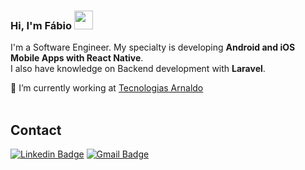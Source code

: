 ### Hi, I'm Fábio <img src="https://media.giphy.com/media/hvRJCLFzcasrR4ia7z/giphy.gif" width="30" >

I'm a Software Engineer. My specialty is developing **Android and iOS Mobile Apps with React Native**. <br>
I also have knowledge on Backend development with **Laravel**.

 🔭 I’m currently working at [Tecnologias Arnaldo](https://tecnologiasarnaldo.com/)
 <br><br>

## Contact

[![Linkedin Badge](https://img.shields.io/badge/-Linkedin-blue?style=flat-square&logo=Linkedin&logoColor=white&link=https://www.linkedin.com/in/orodrigogo/)](https://www.linkedin.com/in/f%C3%A1bio-nicolau-97bab92b3/) 
[![Gmail Badge](https://img.shields.io/badge/-misterjs24700@gmail.com-c14438?style=flat-square&logo=Gmail&logoColor=white&link=mailto:misterjs247000@gmail.com)](mailto:misterjs247000@gmail.com)

<!--
**JsExpertCoder/jsExpertCoder** is a ✨ _special_ ✨ repository because its `README.md` (this file) appears on your GitHub profile.

Here are some ideas to get you started:

- 🌱 I’m currently learning ...
- 👯 I’m looking to collaborate on ...
- 🤔 I’m looking for help with ...
- 💬 Ask me about ...
- 📫 How to reach me: ...
- 😄 Pronouns: ...
- ⚡ Fun fact: ...
-- [![YouTube Badge](https://img.shields.io/badge/-YouTube-red?style=flat-square&logo=YouTube&logoColor=white&link=[https://www.linkedin.com/in/orodrigogo/](https://www.youtube.com/@orodrigogo))](https://www.youtube.com/@orodrigogo)
[![Linkedin Badge](https://img.shields.io/badge/-Linkedin-blue?style=flat-square&logo=Linkedin&logoColor=white&link=https://www.linkedin.com/in/orodrigogo/)](https://www.linkedin.com/in/orodrigogo/) 
[![Gmail Badge](https://img.shields.io/badge/-rodrigorgtic@gmail.com-c14438?style=flat-square&logo=Gmail&logoColor=white&link=mailto:rodrigorgtic@gmail.com)](mailto:rodrigorgtic@gmail.com)
[![Instagram Badge](https://img.shields.io/badge/-Instagram-purple?style=flat-square&logo=Instagram&logoColor=white&link=https://www.linkedin.com/in/orodrigogo/)](https://www.instagram.com/orodrigogo/)
